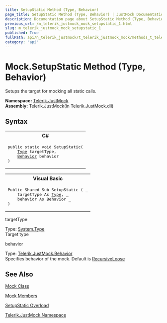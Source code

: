 ```yaml
---
title: SetupStatic Method (Type, Behavior)
page_title: SetupStatic Method (Type, Behavior) | JustMock Documentation
description: Documentation page about SetupStatic Method (Type, Behavior).
previous_url: /m_telerik_justmock_mock_setupstatic_1.html
slug: m_telerik_justmock_mock_setupstatic_1
published: True
fullPath: api/n_telerik_justmock/t_telerik_justmock_mock/methods_t_telerik_justmock_mock/overload_telerik_justmock_mock_setupstatic/m_telerik_justmock_mock_setupstatic_1
category: "api"
---
```


# Mock.SetupStatic Method (Type, Behavior)



Setups the target for mocking all static calls.


 **Namespace:**  [Telerik.JustMock](n_telerik_justmock) <br> **Assembly:** Telerik.JustMock(in Telerik.JustMock.dll)
## Syntax


<div id="syntaxCodeBlocks" class="code"><span codeLanguage="CSharp"><table><tr><th>C#</th></tr><tr><td><pre xml:space="preserve"><span class="keyword">public</span> <span class="keyword">static</span> <span class="keyword">void</span> <span class="identifier">SetupStatic</span>(
	<a href="https://msdn2.microsoft.com/en-us/library/42892f65" target="_blank">Type</a> <span class="parameter">targetType</span>,
	<a href="T_Telerik_JustMock_Behavior.html">Behavior</a> <span class="parameter">behavior</span>
)</pre></td></tr></table></span><span codeLanguage="VisualBasicDeclaration"><table><tr><th>Visual Basic</th></tr><tr><td><pre xml:space="preserve"><span class="keyword">Public</span> <span class="keyword">Shared</span> <span class="keyword">Sub</span> <span class="identifier">SetupStatic</span> ( _
	<span class="parameter">targetType</span> <span class="keyword">As</span> <a href="https://msdn2.microsoft.com/en-us/library/42892f65" target="_blank">Type</a>, _
	<span class="parameter">behavior</span> <span class="keyword">As</span> <a href="T_Telerik_JustMock_Behavior.html">Behavior</a> _
)</pre></td></tr></table></span></div>



targetType<br>


Type: [System.Type](42892f65) <br>Target type



behavior<br>


Type: [Telerik.JustMock.Behavior](t_telerik_justmock_behavior) <br>Specifies behavior of the mock. Default is [RecursiveLoose](t_telerik_justmock_behavior) 




## See Also



 [Mock Class](t_telerik_justmock_mock) 

 [Mock Members](allmembers_t_telerik_justmock_mock) 

 [SetupStatic Overload](overload_telerik_justmock_mock_setupstatic) 

 [Telerik.JustMock Namespace](n_telerik_justmock) 



